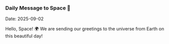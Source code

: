 ### Daily Message to Space 🌌
Date: 2025-09-02

Hello, Space! 🌍 We are sending our greetings to the universe from Earth on this beautiful day!
